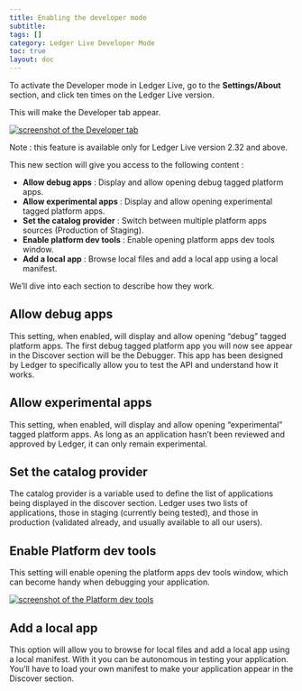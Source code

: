 ```yaml
---
title: Enabling the developer mode
subtitle:
tags: []
category: Ledger Live Developer Mode
toc: true
layout: doc
---
```


To activate the Developer mode in Ledger Live, go to the **Settings/About** section, and click ten times on the Ledger Live version.

This will make the Developer tab appear.

<!---- image ---->
[![screenshot of the Developer tab](../images/developer_mode_tab.png "Developer tab")](../images/developer_mode_tab.png)		
<!--------------->

Note : this feature is available only for Ledger Live version 2.32 and above.

This new section will give you access to the following content :

- **Allow debug apps** : Display and allow opening debug tagged platform apps.
- **Allow experimental apps** : Display and allow opening experimental tagged platform apps.
- **Set the catalog provider** : Switch between multiple platform apps sources (Production of Staging).
- **Enable platform dev tools** : Enable opening platform apps dev tools window.
- **Add a local app** : Browse local files and add a local app using a local manifest.

We’ll dive into each section to describe how they work.

## Allow debug apps

This setting, when enabled, will display and allow opening “debug” tagged platform apps.
The first debug tagged platform app you will now see appear in the Discover section will be the Debugger. This app has been designed by Ledger to specifically allow you to test the API and understand how it works.

## Allow experimental apps

This setting, when enabled, will display and allow opening “experimental” tagged platform apps.
As long as an application hasn’t been reviewed and approved by Ledger, it can only remain experimental.

## Set the catalog provider

The catalog provider is a variable used to define the list of applications being displayed in the discover section. Ledger uses two lists of applications, those in staging (currently being tested), and those in production (validated already, and usually available to all our users).

## Enable Platform dev tools

This setting will enable opening the platform apps dev tools window, which can become handy when debugging your application.

<!---- image ---->
[![screenshot of the Platform dev tools](../images/platform_dev_tools.png "Developer tools window")](../images/platform_dev_tools.png)			
<!--------------->

## Add a local app

This option will allow you to browse for local files and add a local app using a local manifest.
With it you can be autonomous in testing your application.
You’ll have to load your own manifest to make your application appear in the Discover section.

